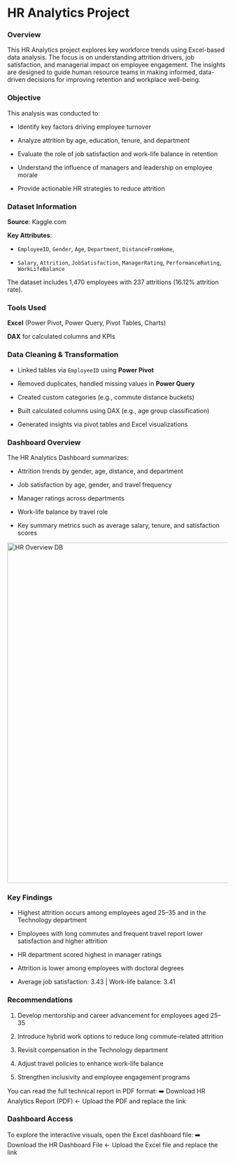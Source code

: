 # HR Analytics Project

### Overview

This HR Analytics project explores key workforce trends using Excel-based data analysis. The focus is on understanding attrition drivers, job satisfaction, and managerial impact on employee engagement. The insights are designed to guide human resource teams in making informed, data-driven decisions for improving retention and workplace well-being.

### Objective

This analysis was conducted to:

- Identify key factors driving employee turnover

- Analyze attrition by age, education, tenure, and department

- Evaluate the role of job satisfaction and work-life balance in retention

- Understand the influence of managers and leadership on employee morale

- Provide actionable HR strategies to reduce attrition

### Dataset Information

**Source**: Kaggle.com

**Key Attributes**:

- `EmployeeID`, `Gender`, `Age`, `Department`, `DistanceFromHome`,

- `Salary`, `Attrition`, `JobSatisfaction`, `ManagerRating`, `PerformanceRating`, `WorkLifeBalance`

The dataset includes 1,470 employees with 237 attritions (16.12% attrition rate).

### Tools Used

**Excel** (Power Pivot, Power Query, Pivot Tables, Charts)

**DAX** for calculated columns and KPIs

### Data Cleaning & Transformation

- Linked tables via `EmployeeID` using **Power Pivot**

- Removed duplicates, handled missing values in **Power Query**

- Created custom categories (e.g., commute distance buckets)

- Built calculated columns using DAX (e.g., age group classification)

- Generated insights via pivot tables and Excel visualizations

### Dashboard Overview

The HR Analytics Dashboard summarizes:

- Attrition trends by gender, age, distance, and department

- Job satisfaction by age, gender, and travel frequency

- Manager ratings across departments

- Work-life balance by travel role

- Key summary metrics such as average salary, tenure, and satisfaction scores
  
<img width="1850" height="778" alt="HR Overview DB" src="https://github.com/user-attachments/assets/817cde26-e93d-4295-a9b1-26122a00b534" />

### Key Findings

- Highest attrition occurs among employees aged 25–35 and in the Technology department

- Employees with long commutes and frequent travel report lower satisfaction and higher attrition

- HR department scored highest in manager ratings

- Attrition is lower among employees with doctoral degrees

- Average job satisfaction: 3.43 | Work-life balance: 3.41

### Recommendations

1. Develop mentorship and career advancement for employees aged 25–35

2. Introduce hybrid work options to reduce long commute-related attrition

3. Revisit compensation in the Technology department

4. Adjust travel policies to enhance work-life balance

5. Strengthen inclusivity and employee engagement programs


You can read the full technical report in PDF format:
➡️ Download HR Analytics Report (PDF) ← Upload the PDF and replace the link

### Dashboard Access
To explore the interactive visuals, open the Excel dashboard file:
➡️ Download the HR Dashboard File ← Upload the Excel file and replace the link

